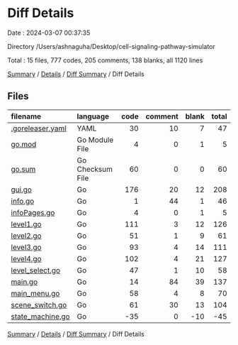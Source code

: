 # Diff Details

Date : 2024-03-07 00:37:35

Directory /Users/ashnaguha/Desktop/cell-signaling-pathway-simulator

Total : 15 files,  777 codes, 205 comments, 138 blanks, all 1120 lines

[Summary](results.md) / [Details](details.md) / [Diff Summary](diff.md) / Diff Details

## Files
| filename | language | code | comment | blank | total |
| :--- | :--- | ---: | ---: | ---: | ---: |
| [.goreleaser.yaml](/.goreleaser.yaml) | YAML | 30 | 10 | 7 | 47 |
| [go.mod](/go.mod) | Go Module File | 4 | 0 | 1 | 5 |
| [go.sum](/go.sum) | Go Checksum File | 60 | 0 | 0 | 60 |
| [gui.go](/gui.go) | Go | 176 | 20 | 12 | 208 |
| [info.go](/info.go) | Go | 1 | 44 | 1 | 46 |
| [infoPages.go](/infoPages.go) | Go | 4 | 0 | 1 | 5 |
| [level1.go](/level1.go) | Go | 111 | 3 | 12 | 126 |
| [level2.go](/level2.go) | Go | 51 | 1 | 9 | 61 |
| [level3.go](/level3.go) | Go | 93 | 4 | 14 | 111 |
| [level4.go](/level4.go) | Go | 102 | 4 | 21 | 127 |
| [level_select.go](/level_select.go) | Go | 47 | 1 | 10 | 58 |
| [main.go](/main.go) | Go | 14 | 84 | 39 | 137 |
| [main_menu.go](/main_menu.go) | Go | 58 | 4 | 8 | 70 |
| [scene_switch.go](/scene_switch.go) | Go | 61 | 30 | 13 | 104 |
| [state_machine.go](/state_machine.go) | Go | -35 | 0 | -10 | -45 |

[Summary](results.md) / [Details](details.md) / [Diff Summary](diff.md) / Diff Details